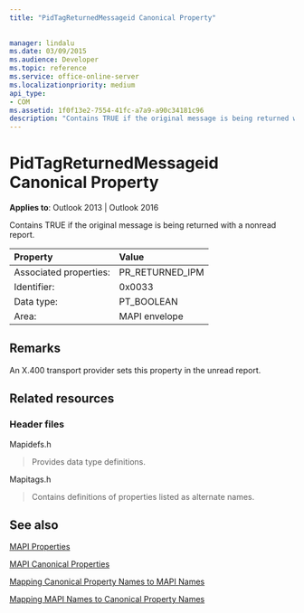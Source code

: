 ```yaml
---
title: "PidTagReturnedMessageid Canonical Property"
 
 
manager: lindalu
ms.date: 03/09/2015
ms.audience: Developer
ms.topic: reference
ms.service: office-online-server
ms.localizationpriority: medium
api_type:
- COM
ms.assetid: 1f0f13e2-7554-41fc-a7a9-a90c34181c96
description: "Contains TRUE if the original message is being returned with a nonread report. An X.400 transport provider sets this property in the unread report."
---
```


# PidTagReturnedMessageid Canonical Property

  
  
**Applies to**: Outlook 2013 | Outlook 2016 
  
Contains TRUE if the original message is being returned with a nonread report.
  
|Property |Value |
|:-----|:-----|
|Associated properties:  <br/> |PR_RETURNED_IPM  <br/> |
|Identifier:  <br/> |0x0033  <br/> |
|Data type:  <br/> |PT_BOOLEAN  <br/> |
|Area:  <br/> |MAPI envelope  <br/> |
   
## Remarks

An X.400 transport provider sets this property in the unread report.
  
## Related resources

### Header files

Mapidefs.h
  
> Provides data type definitions.
    
Mapitags.h
  
> Contains definitions of properties listed as alternate names.
    
## See also



[MAPI Properties](mapi-properties.md)
  
[MAPI Canonical Properties](mapi-canonical-properties.md)
  
[Mapping Canonical Property Names to MAPI Names](mapping-canonical-property-names-to-mapi-names.md)
  
[Mapping MAPI Names to Canonical Property Names](mapping-mapi-names-to-canonical-property-names.md)

